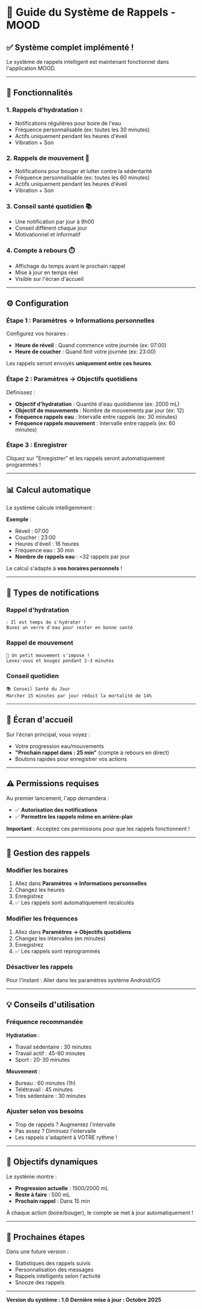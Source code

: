 # 🔔 Guide du Système de Rappels - MOOD

## ✅ Système complet implémenté !

Le système de rappels intelligent est maintenant fonctionnel dans l'application MOOD.

---

## 📱 Fonctionnalités

### **1. Rappels d'hydratation** 💧
- Notifications régulières pour boire de l'eau
- Fréquence personnalisable (ex: toutes les 30 minutes)
- Actifs uniquement pendant les heures d'éveil
- Vibration + Son

### **2. Rappels de mouvement** 💪
- Notifications pour bouger et lutter contre la sédentarité
- Fréquence personnalisable (ex: toutes les 60 minutes)
- Actifs uniquement pendant les heures d'éveil
- Vibration + Son

### **3. Conseil santé quotidien** 📚
- Une notification par jour à 9h00
- Conseil différent chaque jour
- Motivationnel et informatif

### **4. Compte à rebours** ⏱️
- Affichage du temps avant le prochain rappel
- Mise à jour en temps réel
- Visible sur l'écran d'accueil

---

## ⚙️ Configuration

### **Étape 1 : Paramètres → Informations personnelles**

Configurez vos horaires :
- **Heure de réveil** : Quand commence votre journée (ex: 07:00)
- **Heure de coucher** : Quand finit votre journée (ex: 23:00)

Les rappels seront envoyés **uniquement entre ces heures**.

### **Étape 2 : Paramètres → Objectifs quotidiens**

Définissez :
- **Objectif d'hydratation** : Quantité d'eau quotidienne (ex: 2000 mL)
- **Objectif de mouvements** : Nombre de mouvements par jour (ex: 12)
- **Fréquence rappels eau** : Intervalle entre rappels (ex: 30 minutes)
- **Fréquence rappels mouvement** : Intervalle entre rappels (ex: 60 minutes)

### **Étape 3 : Enregistrer**

Cliquez sur "Enregistrer" et les rappels seront automatiquement programmés !

---

## 📊 Calcul automatique

Le système calcule intelligemment :

**Exemple** :
- Réveil : 07:00
- Coucher : 23:00
- Heures d'éveil : 16 heures
- Fréquence eau : 30 min
- **Nombre de rappels eau** : ~32 rappels par jour

Le calcul s'adapte à **vos horaires personnels** !

---

## 🔔 Types de notifications

### Rappel d'hydratation
```
💧 Il est temps de s'hydrater !
Buvez un verre d'eau pour rester en bonne santé
```

### Rappel de mouvement
```
💪 Un petit mouvement s'impose !
Levez-vous et bougez pendant 2-3 minutes
```

### Conseil quotidien
```
📚 Conseil Santé du Jour
Marcher 15 minutes par jour réduit la mortalité de 14%
```

---

## 📱 Écran d'accueil

Sur l'écran principal, vous voyez :
- Votre progression eau/mouvements
- **"Prochain rappel dans : 25 min"** (compte à rebours en direct)
- Boutons rapides pour enregistrer vos actions

---

## ⚠️ Permissions requises

Au premier lancement, l'app demandera :
- ✅ **Autorisation des notifications**
- ✅ **Permettre les rappels même en arrière-plan**

**Important** : Acceptez ces permissions pour que les rappels fonctionnent !

---

## 🔧 Gestion des rappels

### Modifier les horaires
1. Allez dans **Paramètres → Informations personnelles**
2. Changez les heures
3. Enregistrez
4. ✅ Les rappels sont automatiquement recalculés

### Modifier les fréquences
1. Allez dans **Paramètres → Objectifs quotidiens**
2. Changez les intervalles (en minutes)
3. Enregistrez
4. ✅ Les rappels sont reprogrammés

### Désactiver les rappels
Pour l'instant : Aller dans les paramètres système Android/iOS

---

## 💡 Conseils d'utilisation

### Fréquence recommandée

**Hydratation** :
- Travail sédentaire : 30 minutes
- Travail actif : 45-60 minutes
- Sport : 20-30 minutes

**Mouvement** :
- Bureau : 60 minutes (1h)
- Télétravail : 45 minutes
- Très sédentaire : 30 minutes

### Ajuster selon vos besoins

- Trop de rappels ? Augmentez l'intervalle
- Pas assez ? Diminuez l'intervalle
- Les rappels s'adaptent à VOTRE rythme !

---

## 🎯 Objectifs dynamiques

Le système montre :
- **Progression actuelle** : 1500/2000 mL
- **Reste à faire** : 500 mL
- **Prochain rappel** : Dans 15 min

À chaque action (boire/bouger), le compte se met à jour automatiquement !

---

## 🚀 Prochaines étapes

Dans une future version :
- Statistiques des rappels suivis
- Personnalisation des messages
- Rappels intelligents selon l'activité
- Snooze des rappels

---

**Version du système : 1.0**
**Dernière mise à jour : Octobre 2025**

